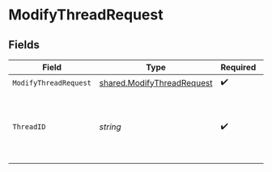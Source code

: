 # ModifyThreadRequest


## Fields

| Field                                                                           | Type                                                                            | Required                                                                        | Description                                                                     |
| ------------------------------------------------------------------------------- | ------------------------------------------------------------------------------- | ------------------------------------------------------------------------------- | ------------------------------------------------------------------------------- |
| `ModifyThreadRequest`                                                           | [shared.ModifyThreadRequest](../../../pkg/models/shared/modifythreadrequest.md) | :heavy_check_mark:                                                              | N/A                                                                             |
| `ThreadID`                                                                      | *string*                                                                        | :heavy_check_mark:                                                              | The ID of the thread to modify. Only the `metadata` can be modified.            |